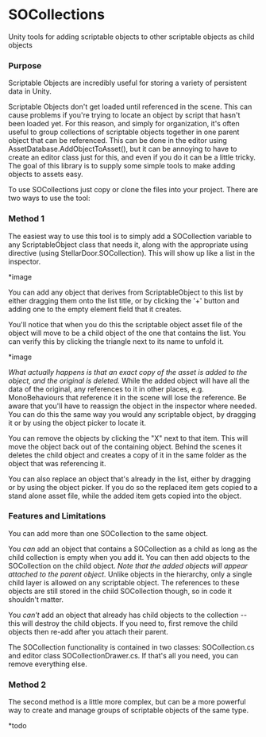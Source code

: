 # SOCollections
Unity tools for adding scriptable objects to other scriptable objects as child objects

### Purpose
Scriptable Objects are incredibly useful for storing a variety of persistent data in Unity. 

Scriptable Objects don't get loaded until referenced in the scene. This can cause problems if you're trying to locate an object by script that hasn't been loaded yet. For this reason, and simply for organization, it's often useful to group collections of scriptable objects together in one parent object that can be referenced. This can be done in the editor using AssetDatabase.AddObjectToAsset(), but it can be annoying to have to create an editor class just for this, and even if you do it can be a little tricky. The goal of this library is to supply some simple tools to make adding objects to assets easy.

To use SOCollections just copy or clone the files into your project. There are two ways to use the tool:

### Method 1
The easiest way to use this tool is to simply add a SOCollection variable to any ScriptableObject class that needs it, along with the appropriate using directive (using StellarDoor.SOCollection). This will show up like a list in the inspector. 

*image

You can add any object that derives from ScriptableObject to this list by either dragging them onto the list title, or by clicking the '+' button and adding one to the empty element field that it creates. 

You'll notice that when you do this the scriptable object asset file of the object will move to be a child object of the one that contains the list. You can verify this by clicking the triangle next to its name to unfold it.

*image

_What actually happens is that an exact copy of the asset is added to the object, and the original is deleted._ While the added object will have all the data of the original, any references to it in other places, e.g. MonoBehaviours that reference it in the scene will lose the reference. Be aware that you'll have to reassign the object in the inspector where needed. You can do this the same way you would any scriptable object, by dragging it or by using the object picker to locate it.

You can remove the objects by clicking the "X" next to that item. This will move the object back out of the containing object. Behind the scenes it deletes the child object and creates a copy of it in the same folder as the object that was referencing it.

You can also replace an object that's already in the list, either by dragging or by using the object picker. If you do so the replaced item gets copied to a stand alone asset file, while the added item gets copied into the object.

### Features and Limitations

You can add more than one SOCollection to the same object.

You _can_ add an object that contains a SOCollection as a child as long as the child collection is empty when you add it. You can then add objects to the SOCollection on the child object. _Note that the added objects will appear attached to the parent object._ Unlike objects in the hierarchy, only a single child layer is allowed on any scriptable object. The references to these objects are still stored in the child SOCollection though, so in code it shouldn't matter.

You _can't_ add an object that already has child objects to the collection -- this will destroy the child objects. If you need to, first remove the child objects then re-add after you attach their parent.

The SOCollection functionality is contained in two classes: SOCollection.cs and editor class SOCollectionDrawer.cs. If that's all you need, you can remove everything else.

### Method 2

The second method is a little more complex, but can be a more powerful way to create and manage groups of scriptable objects of the same type.

*todo


